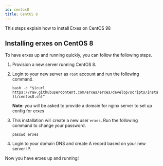 ```yaml
---
id: centos8
title: CentOS 8
---
```


This steps explain how to install Erxes on CentOS 98 

## Installing erxes on CentOS 8

To have erxes up and running quickly, you can follow the following steps.

1. Provision a new server running CentOS 8.

2. Login to your new server as `root` account and run the following command.

   `bash -c "$(curl https://raw.githubusercontent.com/erxes/erxes/develop/scripts/install/centos8.sh)"`

   **Note**: you will be asked to provide a domain for nginx server to set up config for erxes

3. This installation will create a new user `erxes`. Run the following command to change your password.

   `passwd erxes`

4. Login to your domain DNS and create A record based on your new server IP.

Now you have erxes up and running!
